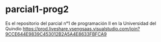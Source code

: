 # parcial1-prog2
Es el repositorio del parcial n°1 de programación II en la Universidad del Quindío
https://prod.liveshare.vsengsaas.visualstudio.com/join?9CCE644E9839C453012B2A5A4E8633FBFCA9
